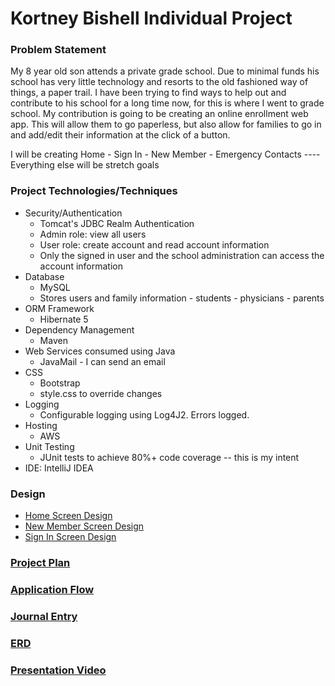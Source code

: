 # Kortney Bishell Individual Project

### Problem Statement

My 8 year old son attends a private grade school. Due to minimal funds his school has very little technology and resorts
to the old fashioned way of things, a paper trail. I have been trying to find ways to help out and contribute to his
school for a long time now, for this is where I went to grade school. My contribution is going to be creating an online
enrollment web app. This will allow them to go paperless, but also allow for families to go in and add/edit their
information at the click of a button.

I will be creating Home - Sign In - New Member - Emergency Contacts ---- Everything else will be stretch goals


### Project Technologies/Techniques 

* Security/Authentication
  * Tomcat's JDBC Realm Authentication
  * Admin role: view all users
  * User role: create account and read account information
  * Only the signed in user and the school administration can access the account information
* Database
  * MySQL
  * Stores users and family information - students - physicians - parents
* ORM Framework
  * Hibernate 5
* Dependency Management
  * Maven
* Web Services consumed using Java
  * JavaMail - I can send an email
* CSS 
  * Bootstrap
  * style.css to override changes
* Logging
  * Configurable logging using Log4J2. Errors logged.
* Hosting
  * AWS
* Unit Testing
  * JUnit tests to achieve 80%+ code coverage -- this is my intent
* IDE: IntelliJ IDEA

### Design

* [Home Screen Design](DesignDocuments/home.pdf)
* [New Member Screen Design](DesignDocuments/NewMember.pdf)
* [Sign In Screen Design](DesignDocuments/signIn.pdf)


### [Project Plan](DesignDocuments/projectPlan.md)

### [Application Flow](DesignDocuments/applicationFlow.md)

### [Journal Entry](DesignDocuments/journalEntry.md)

### [ERD](DesignDocuments/ERDFinal.PNG)

### [Presentation Video](DesignDocuments/presentationVideo.ogv)


